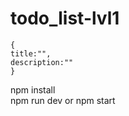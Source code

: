 # todo_list-lvl1
```
{
title:"",
description:""
}
```
<p>npm install <br> npm run dev or npm start </p>
